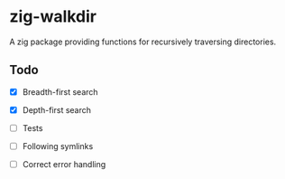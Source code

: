 # zig-walkdir

A zig package providing functions for recursively traversing directories.

## Todo

- [x] Breadth-first search
- [x] Depth-first search
- [ ] Tests
- [ ] Following symlinks
- [ ] Correct error handling

